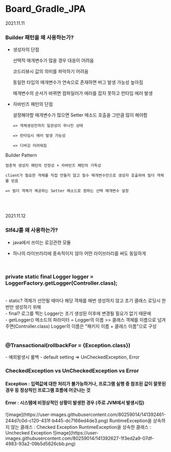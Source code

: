 # Board_Gradle_JPA

2021.11.11

<h3>Builder 패턴을 왜 사용하는가?</h3>

* 생성자의 단점

   선택적 매개변수가 많을 경우 대응이 어려움
   
   코드리뷰시 값의 의미를 파악하기 어려움
   
   동일한 타입의 매개변수가 연속으로 존재하면 버그 발생 가능성 높아짐
   
   매개변수의 순서가 바뀌면 컴파일러가 에러를 잡지 못하고 런타임 에러 발생 


* 자바빈즈 패턴의 단점

   설정해야할 매개변수가 많으면 Setter 메소드 호출을 그만큼 많이 해야함
    
      => 객체생성전까지 일관성이 무너진 상태
      
      => 런타임시 에러 발생 가능성

      => 디버깅 어려워짐
      
    
 Builder Pattern
 
    점층적 생성자 패턴의 안정성 + 자바빈즈 패턴의 가독성
    
    client가 필요한 객체를 직접 만들지 않고 필수 매개변수만으로 생성자 호출하여 빌더 객체를 얻음
    
    => 빌더 객체가 제공하는 Setter 메소드로 원하는 선택 매개변수 설정
 
 <br><br>
 
  
2021.11.12

<h3>Slf4J를 왜 사용하는가?</h3>

 - java에서 쓰이는 로깅관련 모듈
 
 - 하나의 라이브러리에 종속적이지 않아 어떤 라이브러리를 써도 동일하게 
<br>

<h3>private static final Logger logger = LoggerFactory.getLogger(Controller.class);</h3>
<br>
 - static?
 객체가 선언될 때마다 해당 객체를 매번 생성하지 않고 초기 클래스 로딩시 한번만 생성하기 위해
<br>
 - final?
 로그를 찍는 Logger는 초기 생성된 이후에 변경될 필요가 없기 때문에
<br>
 - getLogger() 메소드의 파라미터 = Logger의 이름
>> 클래스 객체를 이름으로 넘겨주면(Controller.class) Logger의 이름은 "패키지 이름 + 클래스 이름"으로 구성 
<br><br>

<h3>@Transactional(rollbackFor = {Exception.class})</h3>
 - 예외발생시 롤백
 - default setting => UnCheckedException, Error
 
 <br>
 <h3>CheckedException vs UnCheckedException vs Error</h3>
 <h4>Exception : 입력값에 대한 처리가 불가능하거나, 프로그램 실행 중 참조된 값이 잘못된 경우 등 정상적인 프로그램 흐름에 어긋나는 것</h4>
 <h4>Error : 시스템에 비정상적인 상황이 발생한 경우 (주로 JVM에서 발생시킴)</h4>
 ![image](https://user-images.githubusercontent.com/80259014/141392461-244d7c0d-c120-431f-b445-dc7166ed4de3.png)
RuntimeException을 상속하지 않는 클래스 : Checked Exception
RuntimeException을 상속한 클래스 : Unchecked Exception
![image](https://user-images.githubusercontent.com/80259014/141392627-1f3ed2a9-07df-4983-93a2-09b5d5626cbb.png)


